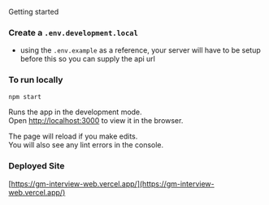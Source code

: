 Getting started

### Create a `.env.development.local` 
- using the `.env.example` as a reference, your server will have to be setup before this so you can supply the api url
### To run locally
```bash
npm start
```

Runs the app in the development mode.\
Open [http://localhost:3000](http://localhost:3000) to view it in the browser.

The page will reload if you make edits.\
You will also see any lint errors in the console.

### Deployed Site
[https://gm-interview-web.vercel.app/](https://gm-interview-web.vercel.app/)
